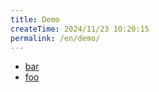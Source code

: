 ```yaml
---
title: Demo
createTime: 2024/11/23 10:20:15
permalink: /en/demo/
---
```


- [bar](./bar.md)
- [foo](./foo.md)
